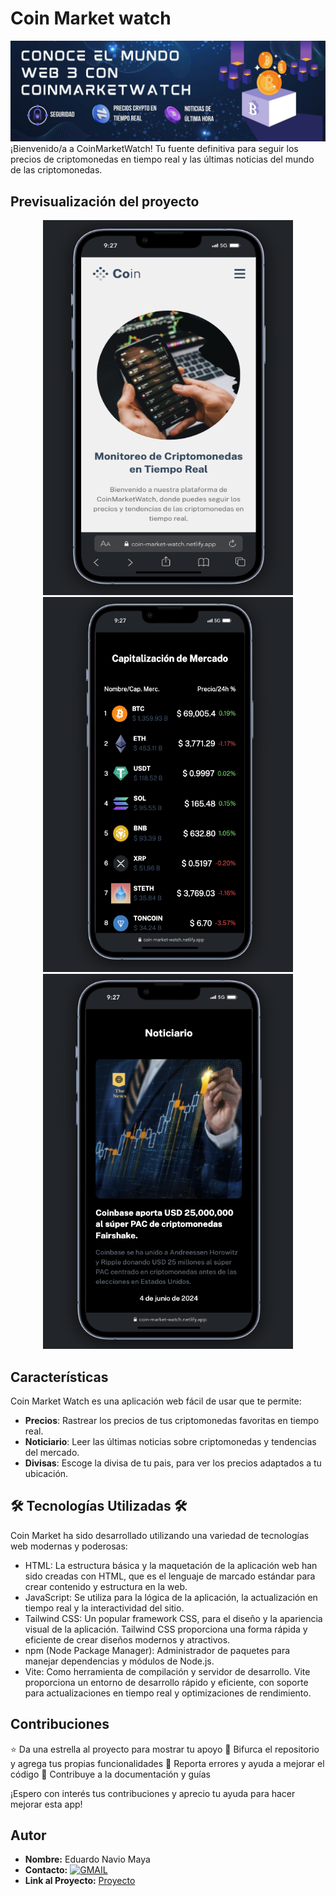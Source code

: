 # Coin Market watch
<img src="https://github.com/naviotech/CoinMarketWatch/blob/main/banner.jpg">
¡Bienvenido/a a CoinMarketWatch! Tu fuente definitiva para seguir los precios de criptomonedas en tiempo real y las últimas noticias del mundo de las criptomonedas.

## Previsualización del proyecto
<p display="flex" align="center">
  <img src="https://github.com/naviotech/CoinMarketWatch/blob/main/cap1.png" width="400px" height="600px">
  <img src="https://github.com/naviotech/CoinMarketWatch/blob/main/cap2.png" width="400px" height="600px">
  <img src="https://github.com/naviotech/CoinMarketWatch/blob/main/cap3.png" width="400px" height="600px">
</p>

## Características

Coin Market Watch es una aplicación web fácil de usar que te permite:

- **Precios**: Rastrear los precios de tus criptomonedas favoritas en tiempo real.
- **Noticiario**: Leer las últimas noticias sobre criptomonedas y tendencias del mercado.
- **Divisas**: Escoge la divisa de tu pais, para ver los precios adaptados a tu ubicación.

## 🛠️ Tecnologías Utilizadas 🛠️

Coin Market ha sido desarrollado utilizando una variedad de tecnologías web modernas y poderosas:
- HTML: La estructura básica y la maquetación de la aplicación web han sido creadas con HTML, que es el lenguaje de marcado estándar para crear contenido y estructura en la web.
- JavaScript: Se utiliza para la lógica de la aplicación, la actualización en tiempo real y la interactividad del sitio.
- Tailwind CSS: Un popular framework CSS, para el diseño y la apariencia visual de la aplicación. Tailwind CSS proporciona una forma rápida y eficiente de crear diseños modernos y atractivos.
- npm (Node Package Manager): Administrador de paquetes para manejar dependencias y módulos de Node.js.
- Vite: Como herramienta de compilación y servidor de desarrollo. Vite proporciona un entorno de desarrollo rápido y eficiente, con soporte para actualizaciones en tiempo real y optimizaciones de rendimiento.

## Contribuciones

⭐ Da una estrella al proyecto para mostrar tu apoyo
🚀 Bifurca el repositorio y agrega tus propias funcionalidades
🐛 Reporta errores y ayuda a mejorar el código
📝 Contribuye a la documentación y guías

¡Espero con interés tus contribuciones y aprecio tu ayuda para hacer mejorar esta app!



## Autor

- **Nombre:** Eduardo Navio Maya
- **Contacto:** [![GMAIL](https://img.shields.io/badge/naviomaya%40gmail.com%20-%20%20DISCORD?style=social&logo=GMAIL&labelColor=black&color=white)](mailto:naviomaya@gmail.com)
- **Link al Proyecto:** [Proyecto](https://coin-market-watch.netlify.app/)
